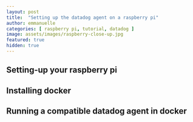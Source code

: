 ```yaml
---
layout: post
title:  "Setting up the datadog agent on a raspberry pi"
author: emmanuelle
categories: [ raspberry pi, tutorial, datadog ]
image: assets/images/raspberry-close-up.jpg
featured: true
hidden: true
---
```


## Setting-up your raspberry pi

## Installing docker

## Running a compatible datadog agent in docker

